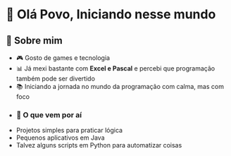 # 👋 Olá Povo, Iniciando nesse mundo
## 📌 Sobre mim
- 🎮 Gosto de games e tecnologia  
- 📊 Já mexi bastante com **Excel e Pascal** e percebi que programação também pode ser divertido 
- 📚 Iniciando a jornada no mundo da programação com calma, mas com foco
- ### 🌱 O que vem por aí
- Projetos simples para praticar lógica  
- Pequenos aplicativos em Java  
- Talvez alguns scripts em Python para automatizar coisas   
